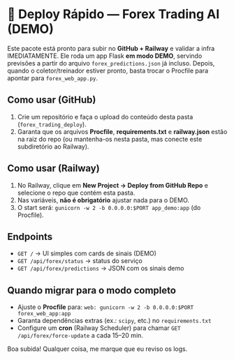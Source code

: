 # 🚀 Deploy Rápido — Forex Trading AI (DEMO)

Este pacote está pronto para subir no **GitHub + Railway** e validar a infra IMEDIATAMENTE.
Ele roda um app Flask **em modo DEMO**, servindo previsões a partir do arquivo `forex_predictions.json` já incluso.
Depois, quando o coletor/treinador estiver pronto, basta trocar o Procfile para apontar para `forex_web_app.py`.

## Como usar (GitHub)
1. Crie um repositório e faça o upload do conteúdo desta pasta (`forex_trading_deploy`).
2. Garanta que os arquivos **Procfile**, **requirements.txt** e **railway.json** estão na raiz do repo (ou mantenha-os nesta pasta, mas conecte este subdiretório ao Railway).

## Como usar (Railway)
1. No Railway, clique em **New Project → Deploy from GitHub Repo** e selecione o repo que contém esta pasta.
2. Nas variáveis, **não é obrigatório** ajustar nada para o DEMO.
3. O start será: `gunicorn -w 2 -b 0.0.0.0:$PORT app_demo:app` (do Procfile).

## Endpoints
- `GET /` → UI simples com cards de sinais (DEMO)
- `GET /api/forex/status` → status do serviço
- `GET /api/forex/predictions` → JSON com os sinais demo

## Quando migrar para o modo completo
- Ajuste o **Procfile** para: `web: gunicorn -w 2 -b 0.0.0.0:$PORT forex_web_app:app`
- Garanta dependências extras (ex.: `scipy`, etc.) no `requirements.txt`
- Configure um **cron** (Railway Scheduler) para chamar `GET /api/forex/force-update` a cada 15–20 min.

Boa subida! Qualquer coisa, me marque que eu reviso os logs.

